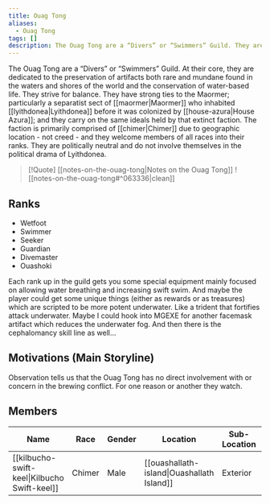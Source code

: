 ```yaml
---
title: Ouag Tong
aliases:
  - Ouag Tong
tags: []
description: The Ouag Tong are a “Divers” or “Swimmers” Guild. They are dedicated to the conservation of water-based life and the preservation of artifacts both rare and mundane found in the waters and shores of Lyithdonea.
---
```

The Ouag Tong are a “Divers” or “Swimmers” Guild. At their core, they are dedicated to the preservation of artifacts both rare and mundane found in the waters and shores of the world and the conservation of water-based life. They strive for balance. They have strong ties to the Maormer; particularly a separatist sect of [[maormer|Maormer]] who inhabited [[lyithdonea|Lyithdonea]] before it was colonized by [[house-azura|House Azura]]; and they carry on the same ideals held by that extinct faction. The faction is primarily comprised of [[chimer|Chimer]] due to geographic location - not creed - and they welcome members of all races into their ranks. They are politically neutral and do not involve themselves in the political drama of Lyithdonea.

> [!Quote] [[notes-on-the-ouag-tong|Notes on the Ouag Tong]]
> ![[notes-on-the-ouag-tong#^063336|clean]]
## Ranks
* Wetfoot
* Swimmer
* Seeker
* Guardian
* Divemaster
* Ouashoki

Each rank up in the guild gets you some special equipment mainly focused on allowing water breathing and increasing swift swim. And maybe the player could get some unique things (either as rewards or as treasures) which are scripted to be more potent underwater. Like a trident that fortifies attack underwater. Maybe I could hook into MGEXE for another facemask artifact which reduces the underwater fog. And then there is the cephalomancy skill line as well...
## Motivations (Main Storyline)
Observation tells us that the Ouag Tong has no direct involvement with or concern in the brewing conflict. For one reason or another they watch.
## Members

| Name                                         | Race   | Gender | Location                                   | Sub-Location | Role/Class |
| -------------------------------------------- | ------ | ------ | ------------------------------------------ | ------------ | ---------- |
| [[kilbucho-swift-keel\|Kilbucho Swift-keel]] | Chimer | Male   | [[ouashallath-island\|Ouashallath Island]] | Exterior     | Sailor     |

